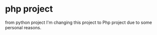 # php project
from python project I'm changing this project to Php project due to some personal reasons.
